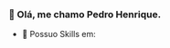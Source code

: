 ### 👋 Olá, me chamo Pedro Henrique. 

- 🔭 Possuo Skills em: 


 <link rel="stylesheet" href="https://cdn.jsdelivr.net/gh/devicons/devicon@v2.15.1/devicon.min.css">


<!--
**pehrolim/pehrolim** is a ✨ _special_ ✨ repository because its `README.md` (this file) appears on your GitHub profile.


          

Here are some ideas to get you started:

- 🔭 I’m currently working on ...
- 🌱 I’m currently learning ...
- 👯 I’m looking to collaborate on ...
- 🤔 I’m looking for help with ...
- 💬 Ask me about ...
- 📫 How to reach me: ...
- 😄 Pronouns: ...
- ⚡ Fun fact: ...
-->

